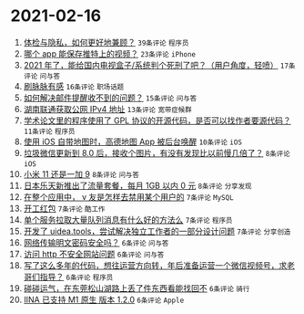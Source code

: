 # 2021-02-16

1. [体检与隐私，如何更好地兼顾？](https://www.v2ex.com/t/753499) `39条评论` `程序员`
1. [哪个 app 能保存推特上的视频？](https://www.v2ex.com/t/753518) `23条评论` `iPhone`
1. [2021 年了，能给国内电视盒子/系统判个死刑了吧？（用户角度，轻喷）](https://www.v2ex.com/t/753546) `17条评论` `问与答`
1. [刷脉脉有感](https://www.v2ex.com/t/753490) `16条评论` `职场话题`
1. [如何解决邮件提醒收不到的问题？](https://www.v2ex.com/t/753498) `15条评论` `问与答`
1. [湖南联通获取公网 IPv4 地址](https://www.v2ex.com/t/753501) `13条评论` `宽带症候群`
1. [学术论文里的程序使用了 GPL 协议的开源代码，是否可以找作者要源代码？](https://www.v2ex.com/t/753493) `11条评论` `程序员`
1. [使用 iOS 自带地图时，高德地图 App 被后台唤醒](https://www.v2ex.com/t/753526) `10条评论` `iOS`
1. [垃圾微信更新到 8.0 后，接收个图片，有没有发现比以前慢几倍了？](https://www.v2ex.com/t/753540) `8条评论` `iOS`
1. [小米 11 还是一加 9](https://www.v2ex.com/t/753523) `8条评论` `问与答`
1. [日本乐天新推出了流量套餐，每月 1GB 以内 0 元](https://www.v2ex.com/t/753512) `8条评论` `分享发现`
1. [在整个应用中， v 友是怎样去禁用某个用户的](https://www.v2ex.com/t/753542) `7条评论` `MySQL`
1. [开工红包](https://www.v2ex.com/t/753537) `7条评论` `酷工作`
1. [单个服务拉取大量队列消息有什么好的方法么](https://www.v2ex.com/t/753536) `7条评论` `程序员`
1. [开发了 uidea.tools，尝试解决独立工作者的一部分设计问题](https://www.v2ex.com/t/753513) `7条评论` `分享创造`
1. [网络传输明文密码安全吗？](https://www.v2ex.com/t/753539) `6条评论` `问与答`
1. [访问 http 不安全网站问题](https://www.v2ex.com/t/753535) `6条评论` `问与答`
1. [写了这么多年的代码，想往运营方向转，年后准备运营一个微信视频号，求老哥们指导？](https://www.v2ex.com/t/753524) `6条评论` `程序员`
1. [碰碰运气，在东莞松山湖路上丢了件东西看能找回不](https://www.v2ex.com/t/753522) `6条评论` `骑行`
1. [IINA 已支持 M1 原生 版本 1.2.0](https://www.v2ex.com/t/753496) `6条评论` `Apple`
